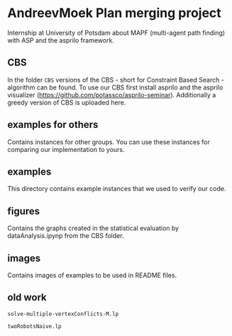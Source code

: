 # AndreevMoek Plan merging project

Internship at University of Potsdam about MAPF (multi-agent path finding) with ASP and the asprilo framework.

## CBS

In the folder `CBS` versions of the CBS - short for Constraint Based Search - algorithm can be found. To use our CBS first install asprilo and the asprilo visualizer (https://github.com/potassco/asprilo-seminar). Additionally a greedy version of CBS is uploaded here.

## examples for others

Contains instances for other groups. You can use these instances for comparing our implementation to yours.

## examples

This directory contains example instances that we used to verify our code.

## figures

Contains the graphs created in the statistical evaluation by dataAnalysis.ipynp from the CBS folder.

## images

Contains images of examples to be used in README files.

## old work

`solve-multiple-vertexConflicts-M.lp`

`twoRobotsNaive.lp`
